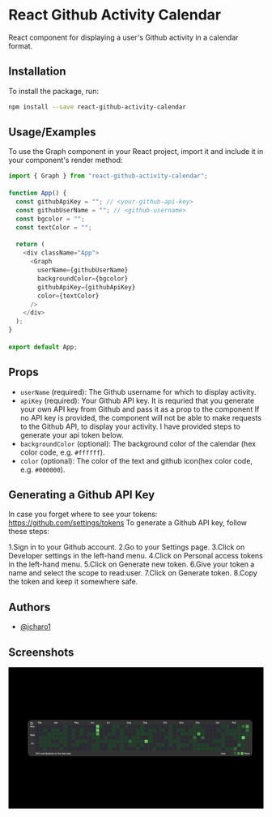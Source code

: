 # React Github Activity Calendar

React component for displaying a user's Github activity in a calendar format.

## Installation

To install the package, run:

```bash
npm install --save react-github-activity-calendar

```

## Usage/Examples

To use the Graph component in your React project, import it and include it in your component's render method:

```javascript
import { Graph } from "react-github-activity-calendar";

function App() {
  const githubApiKey = ""; // <your-github-api-key>
  const githubUserName = ""; // <github-username>
  const bgcolor = "";
  const textColor = "";

  return (
    <div className="App">
      <Graph
        userName={githubUserName}
        backgroundColor={bgcolor}
        githubApiKey={githubApiKey}
        color={textColor}
      />
    </div>
  );
}

export default App;
```

## Props

- `userName` (required): The Github username for which to display activity.
- `apiKey` (required): Your Github API key. It is requried that you generate your own API key from Github and pass it as a prop to the component If no API key is provided, the component will not be able to make requests to the Github API, to display your activity. I have provided steps to generate your api token below.
- `backgroundColor` (optional): The background color of the calendar (hex color code, e.g. `#ffffff`).
- `color` (optional): The color of the text and github icon(hex color code, e.g. `#000000`).

## Generating a Github API Key

In case you forget where to see your tokens: https://github.com/settings/tokens
To generate a Github API key, follow these steps:

1.Sign in to your Github account.
2.Go to your Settings page.
3.Click on Developer settings in the left-hand menu.
4.Click on Personal access tokens in the left-hand menu.
5.Click on Generate new token.
6.Give your token a name and select the scope to read:user.
7.Click on Generate token.
8.Copy the token and keep it somewhere safe.

## Authors

- [@jcharo1](https://www.github.com/jcharo1)

## Screenshots

![App Screenshot](https://github.com/jcharo1/react-github-activity-calendar/blob/main/github.png)
